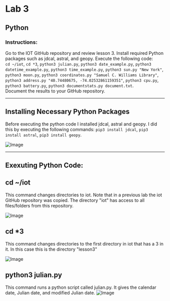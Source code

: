 # Lab 3
## Python 
### Instructions:
Go to the IOT GitHub repository and review lesson 3. Install required Python packages such as jdcal, astral, and geopy. Execute the following code: </br>
`cd ~/iot`,
`cd *3`,
`python3 julian.py`,
`python3 date_example.py`,
`python3 datetime_example.py`,
`python3 time_example.py`,
`python3 sun.py "New York"`,
`python3 moon.py`,
`python3 coordinates.py "Samuel C. Williams Library"`,
`python3 address.py "40.74480675, -74.02532861159351"`,
`python3 cpu.py`,
`python3 battery.py`,
`python3 documentstats.py document.txt`.
</br> 
Document the results to your GitHub repository. 

---
## Installing Necessary Python Packages
Before executing the python code I installed jdcal, astral and geopy. I did this by executing the following commands: `pip3 install jdcal`, 
`pip3 install astral`,
`pip3 install geopy`.

![Image](https://github.com/user-attachments/assets/f7c39777-c2fe-4e07-8282-4d65fe6a395b)

---
## Exexuting Python Code: 

## cd ~/iot
This command changes directories to iot. Note that in a previous lab the iot GitHub repository was copied. The directory "iot" has access to all files/folders from this repository. 

![Image](https://github.com/user-attachments/assets/85af60a7-ec40-421e-b126-57aa489ca785)

## cd *3
This command changes directories to the first directory in iot that has a 3 in it. In this case this is the directory "lesson3"

![Image](https://github.com/user-attachments/assets/dd3f7758-86fe-4637-a272-b47a19eec0ed)

## python3 julian.py
This command runs a python script called julian.py. It gives the calendar date, Julian date, and modified Julian date.
![Image](https://github.com/user-attachments/assets/72ce5b92-1010-4a47-a02c-b8b4dcefc7e7)
